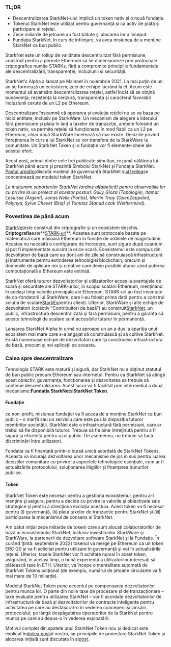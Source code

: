 ### TL;DR

* Descentralizarea StarkNet-ului implică un token nativ și o nouă fundație.
* Tokenul StarkNet este utilizat pentru guvernanță și ca activ de plată și participare al rețelei.
* Zece miliarde de jetoane au fost bătute şi alocarea lor a început.
* Fundaţia StarkNet, în curs de înfiinţare, va avea misiunea de a menţine StarkNet ca bun public.

StarkNet este un rollup de validitate descentralizat fără permisiune, construit pentru a permite Ethereum să se dimensioneze prin protocoale criptografice numite STARKs, fără a compromite principiile fundamentale ale descentralizării, transparenței, incluziunii și securității.

StarkNet's Alpha a lansat pe Mainnet în noiembrie 2021. La mai puţin de un an se formează un ecosistem, zeci de echipe lucrând la el. Acum este momentul să avansăm descentralizarea reţelei, astfel încât să se obţină bunăvoinţa; rezistența la cenzură, transparența și caracterul favorabil incluziunii cerute de un L2 pe Ethereum.

Descentralizare înseamnă că operarea și evoluția rețelei nu se va baza pe nicio entitate, inclusiv pe StarkWare. Un mecanism de alegere a liderului fără permisiune şi plata în lanţ a taxelor de tranzacţie, ambele folosind un token nativ, va permite rețelei să funcționeze în mod fiabil ca un L2 pe Ethereum, chiar dacă StarkWare încetează să mai existe. Deciziile privind întreţinerea în curs a lui StarkNet se vor transfera de la StarkWare la comunitate. Un StarkNet Token și o fundație vor fi elemente-cheie ale acestui efort.

Acest post, primul dintre cele trei publicate simultan, rezumă călătoria lui StarkNet până acum și prezintă Simbolul StarkNet și Fundația StarkNet. [Postul următor](https://medium.com/@starkware/part-2-a-decentralization-and-governance-proposal-for-starknet-23e335645778)discută modelul de guvernanță StarkNet și[al treilea](https://medium.com/@starkware/part-3-starknet-token-design-5cc17af066c6)se concentrează pe modelul token StarkNet.

*Le mulțumim suporterilor StarkNet (ordine alfabetică) pentru observațiile lor cu privire la un proiect al acestor posturi: Guily_Gioza (Topologie), Itamar Lesuisse (Argent), Jonas Nelle (Pontis), Martin Triay (OpenZeppelin), Polynya, Sylve Chevet (Briq) și Tomasz Stanud czak (Nethermind).*

### Povestirea de până acum

[StarkNet](https://starknet.io/)este construit din criptografie și un ecosistem deschis. **Criptografia**este**[STARK-uri](https://eprint.iacr.org/2018/046.pdf)**. Acestea sunt protocoale bazate pe matematică care măsoară Ethereum în funcţie de ordinele de magnitudine. Acestea nu necesită o configurare de încredere, sunt sigure după cuantum și pot fi implementate succint la orice scară. Ecosistemul este compus din dezvoltatori de bază care au dorit ani de zile să construiască infrastructură și instrumente pentru extinderea tehnologiei blockchain, precum și domeniile de aplicare noi și creative care devin posibile atunci când puterea computațională a Ethereum este extinsă.

StarkNet oferă tuturor dezvoltatorilor și utilizatorilor acces la avantajele de scară și securitate ale STARK-urilor, în scopul scalării Ethereum, menținând în același timp valorile principale ale Ethereum. STARK-uri au fost inventate de co-fondatorii lui StarkWare, care l-au folosit prima dată pentru a construi soluția de scalare[StarkEx](https://starkware.co/starkex/)pentru clienți. Ulterior, StarkWare și alte echipe de dezvoltatori (colectiv “Contribuitori de bază”) au construit[StarkNet](https://starkware.co/starknet/), un public, infrastructură descentralizată şi fără permisiuni, pentru a garanta că aceste tehnologii de scalare sunt accesibile tuturor în permanenţă.

Lansarea StarkNet Alpha în urmă cu aproape un an a dus la apariţia unui ecosistem mai mare care s-a angajat să construiască şi să cultive StarkNet. Există numeroase echipe de dezvoltatori care îşi construiesc infrastructura de bază, precum şi noi aplicaţii pe aceasta.

### **Calea spre descentralizare**

Tehnologia STARK este matură și sigură, dar StarkNet nu a obținut statutul de bun public precum Ethereum sau internetul. Pentru ca StarkNet să atingă acest obiectiv, guvernanţa, funcţionarea şi dezvoltarea sa trebuie să continue descentralizarea. Acest lucru va fi facilitat prin intermediul a două mecanisme:**Fundația StarkNet**și**StarkNet Token**.

#### Fundație

ca non-profit, misiunea fundaţiei va fi aceea de a menţine StarkNet ca bun public – o marfă sau un serviciu care este pus la dispoziţia tuturor membrilor societăţii. StarkNet este o infrastructură fără permisiuni, care ar trebui să fie disponibilă tuturor. Trebuie să fie bine întreţinută pentru a fi sigură şi eficientă pentru uzul public. De asemenea, nu trebuie să facă discriminări între utilizatori.

Fundația va fi finanțată printr-o bursă unică acordată de StarkNet Tokens. Aceasta va încuraja dezvoltarea unor mecanisme de jos în sus pentru luarea deciziilor comunitare cu privire la aspectele tehnologice esențiale, cum ar fi actualizările protocolului, soluționarea litigiilor și finanțarea bunurilor publice.

#### Token

StarkNet Token este necesar pentru a gestiona ecosistemul, pentru a-l menţine şi asigura, pentru a decide cu privire la valorile şi obiectivele sale strategice şi pentru a direcţiona evoluţia acestuia. Acest token va fi necesar pentru (i) guvernanță, (ii) plata taxelor de tranzacție pentru StarkNet și (iii) participarea la mecanismul de consens al StarkNet.

Am bătut iniţial zece miliarde de tokeni care sunt alocaţi colaboratorilor de bază ai ecosistemului StarkNet, inclusiv investitorilor StarkWare şi StarkWare, la partenerii de dezvoltare software StarkNet şi la Fundaţie. În curând (țintă: septembrie 2022) tokenul va merge pe Ethereum ca un token ERC-20 și va fi solicitat pentru utilizare în guvernanță și vot în actualizările rețelei. Ulterior, taxele StarkNet vor fi achitate numai în acest token, asigurând, în același timp, o bună experiență a utilizatorilor interesați să plătească taxe în ETH. Ulterior, va începe o mentalitate automată de StarkNet Tokens adiţional (de exemplu, numărul de jetoane circulante va fi mai mare de 10 miliarde).

Modelul StarkNet Token pune accentul pe compensarea dezvoltatorilor pentru munca lor. O parte din noile taxe de procesare și de tranzacționare – taxe evaluate pentru utilizarea StarkNet – vor fi acordate dezvoltatorilor de infrastructură de bază și dezvoltatorilor de contracte inteligente pentru activitatea pe care au desfășurat-o în vederea conceperii și lansării protocolului; pe lângă despăgubirea operatorilor de la StarkNet pentru munca pe care au depus-o în vederea exploatării.

Motivul complet din spatele unui StarkNet Token nou și dedicat este explicat în[doilea post](https://medium.com/@starkware/part-2-a-decentralization-and-governance-proposal-for-starknet-23e335645778)al nostru, iar principiile de proiectare StarkNet Token și alocarea inițială sunt discutate în al[post](https://medium.com/@starkware/part-3-starknet-token-design-5cc17af066c6).